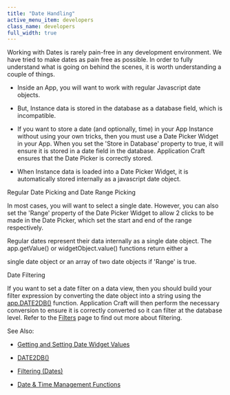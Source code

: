```yaml
---
title: "Date Handling"
active_menu_item: developers
class_name: developers
full_width: true
---
```



Working with Dates is rarely pain-free in any development environment. We have tried to make dates as pain free as possible. In order to fully understand what is going on behind the scenes, it is worth understanding a couple of things.

 - Inside an App, you will want to work with regular Javascript date objects.

 - But, Instance data is stored in the database as a database field, which is incompatible.

 - If you want to store a date (and optionally, time) in your App Instance without using your own tricks, then you must use a Date Picker Widget in your App. When you set the 'Store in Database' property to true, it will ensure it is stored in a date field in the database. Application Craft ensures that the Date Picker is correctly stored.

 - When Instance data is loaded into a Date Picker Widget, it is automatically stored internally as a javascript date object.

Regular Date Picking and Date Range Picking

In most cases, you will want to select a single date. However, you can also set the 'Range' property of the Date Picker Widget to allow 2 clicks to be made in the Date Picker, which set the start and end of the range respectively.

Regular dates represent their data internally as a single date object. The app.getValue() or widgetObject.value() functions return either a

single date object or an array of two date objects if 'Range' is true.

Date Filtering

If you want to set a date filter on a data view, then you should build your filter expression by converting the date object into a string using the [app.DATE2DB()](../../../client-api/conversion-functions/date2db) function. Application Craft will then perform the necessary conversion to ensure it is correctly converted so it can filter at the database level. Refer to the [Filters](../../../client-api/data-view-functions/modifying-data-widgets-with-scripts/filters) page to find out more about filtering.

See Also:

 - [Getting and Setting Date Widget Values](../widget-reading-writing/widget-values-reading-writing-user-entered-data/dates)

 - [DATE2DB()](../../../client-api/conversion-functions/date2db)

 - [Filtering (Dates)](../../../client-api/data-view-functions/modifying-data-widgets-with-scripts/filters)

 - [Date & Time Management Functions](../../../client-api/date-time-management-functions/index)

